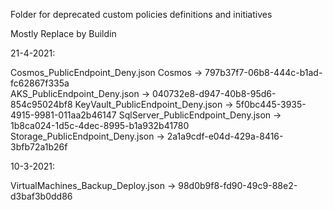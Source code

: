 Folder for deprecated custom policies definitions and initiatives

Mostly Replace by Buildin



21-4-2021:

Cosmos_PublicEndpoint_Deny.json	Cosmos	-> 	797b37f7-06b8-444c-b1ad-fc62867f335a	
AKS_PublicEndpoint_Deny.json	-> 040732e8-d947-40b8-95d6-854c95024bf8	
KeyVault_PublicEndpoint_Deny.json	-> 	5f0bc445-3935-4915-9981-011aa2b46147 
SqlServer_PublicEndpoint_Deny.json -> 	1b8ca024-1d5c-4dec-8995-b1a932b41780
Storage_PublicEndpoint_Deny.json	-> 	2a1a9cdf-e04d-429a-8416-3bfb72a1b26f	


10-3-2021:

VirtualMachines_Backup_Deploy.json -> 98d0b9f8-fd90-49c9-88e2-d3baf3b0dd86
